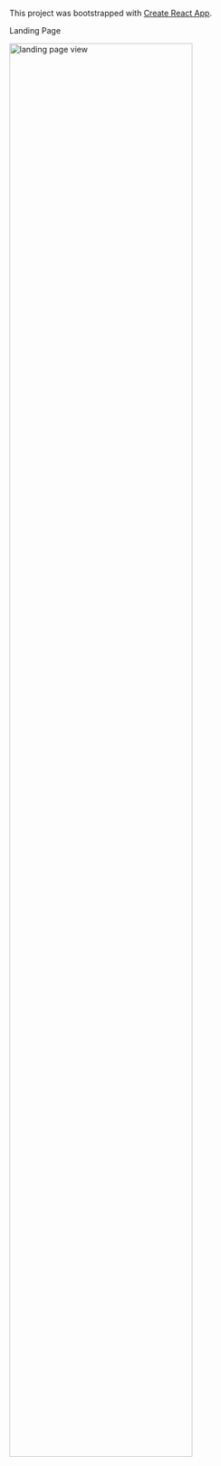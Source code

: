 This project was bootstrapped with [Create React App](https://github.com/facebook/create-react-app).

Landing Page


<img src='https://user-images.githubusercontent.com/52367677/89211458-164e1400-d57f-11ea-8147-93e87c0c3f1f.jpg' alt='landing page view' width=80%/>
